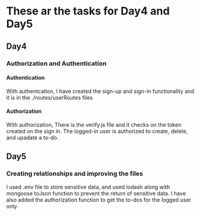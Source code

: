 # These ar the tasks for Day4 and Day5
## Day4
### Authorization and Authentication

#### Authentication
With authentcation, I have created the sign-up and sign-in functionality and it is in the ./routes/userRoutes files

#### Authorization
With authorization, There is the verify.js file and it checks on the token created on the sign in. The logged-in user is authorized to create, delete, and upadate a to-do.

## Day5
### Creating relationships and improving the files
I used .env file to store sensitive data, and used lodash along with mongoose toJson function to prevent the return of sensitive data. I have also added the authorization function to get the to-dos for the logged user only.
